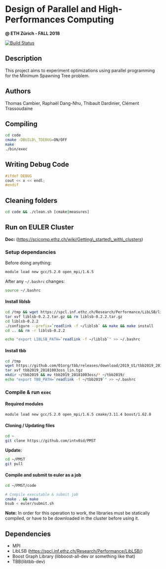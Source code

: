 # Design of Parallel and High-Performances Computing 
**@ ETH Zürich - FALL 2018**

[![Build Status](https://travis-ci.org/intv0id/PMST.svg?branch=master)](https://travis-ci.org/intv0id/PMST)

## Description

This project aims to experiment optimizations using parallel programming for the Minimum Spawning Tree problem.


## Authors

Thomas Cambier, 
Raphaël Dang-Nhu, 
Thibault Dardinier, 
Clément Trassoudaine

## Compiling
``` bash
cd code   
cmake -DBUILD\_TDEBUG=ON/OFF  
make  
./bin/exec  
```

## Writing Debug Code
``` C++
#ifdef DEBUG  
cout << x << endl;  
#endif 
```

## Cleaning folders
``` bash
cd code && ./clean.sh [cmake|measures]
```

## Run on EULER Cluster

**Doc:** (https://scicomp.ethz.ch/wiki/Getting\_started\_with\_clusters)

### Setup dependancies

Before doing anything:

``` bash
module load new gcc/5.2.0 open_mpi/1.6.5
```

After any `~/.bashrc`  changes:

``` bash
source ~/.bashrc
```

#### Install liblsb

``` bash
cd /tmp && wget https://spcl.inf.ethz.ch/Research/Performance/LibLSB/liblsb-0.2.2.tar.gz
tar xvf liblsb-0.2.2.tar.gz && rm liblsb-0.2.2.tar.gz
cd liblsb-0.2.2
./configure --prefix=`readlink -f ~/liblsb` && make && make install
cd .. && rm -r liblsb-0.2.2

echo "export LIBLSB_PATH=`readlink -f ~/liblsb`" >> ~/.bashrc
```

#### Install tbb

``` bash
cd /tmp
wget https://github.com/01org/tbb/releases/download/2019_U1/tbb2019_20181003oss_lin.tgz
tar xvf tbb2019_20181003oss_lin.tgz 
mkdir ~/tbb2019 && mv tbb2019_20181003oss/* ~/tbb2019/
echo "export TBB_PATH=`readlink -f ~/tbb2019`" >> ~/.bashrc
```

### Compile & run `exec` 

#### Required modules

``` bash
module load new gcc/5.2.0 open_mpi/1.6.5 cmake/3.11.4 boost/1.62.0 
```

#### Cloning / Updating files

``` bash
cd ~
git clone https://github.com/intv0id/PMST
```

**Update:**

``` bash
cd ~/PMST
git pull
```

#### Compile and submit to euler as a job

``` bash
cd ~/PMST/code

# Compile executable & submit job
cmake . && make
bsub < euler/submit.sh
```

**Note:** In order for this operation to work, the libraries must be statically compiled, or have to be downloaded in the cluster before using it.

## Dependencies
* MPI  
* LibLSB (https://spcl.inf.ethz.ch/Research/Performance/LibLSB/)
* Boost Graph Library (libboost-all-dev or something like that)
* TBB(libtbb-dev)
